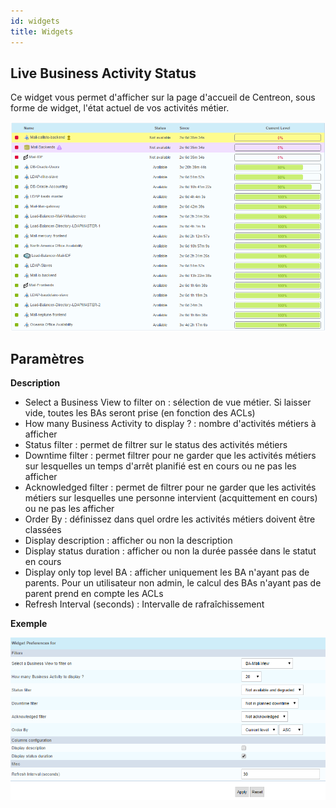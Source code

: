 ```yaml
---
id: widgets
title: Widgets
---
```


## Live Business Activity Status

Ce widget vous permet d'afficher sur la page d'accueil de Centreon, sous
forme de widget, l'état actuel de vos activités métier.

![image](../assets/service-mapping/widget_bam-ba-listing.png)

## Paramètres

**Description**

-   Select a Business View to filter on : sélection de vue métier. Si
laisser vide, toutes les BAs seront prise (en fonction des ACLs)
-   How many Business Activity to display ? : nombre d'activités métiers à
afficher
-   Status filter : permet de filtrer sur le status des activités métiers
-   Downtime filter : permet filtrer pour ne garder que les activités
métiers sur lesquelles un temps d'arrêt planifié est en cours ou ne
pas les afficher
-   Acknowledged filter : permet de filtrer pour ne garder que les
activités métiers sur lesquelles une personne intervient
(acquittement en cours) ou ne pas les afficher
-   Order By : définissez dans quel ordre les activités métiers doivent
être classées
-   Display description : afficher ou non la description
-   Display status duration : afficher ou non la durée passée dans le
statut en cours
-   Display only top level BA : afficher uniquement les BA n'ayant pas
de parents. Pour un utilisateur non admin, le calcul des BAs n'ayant
pas de parent prend en compte les ACLs
-   Refresh Interval (seconds) : Intervalle de rafraîchissement

**Exemple**

![image](../assets/service-mapping/widget_bam-ba-listing_param.png)
